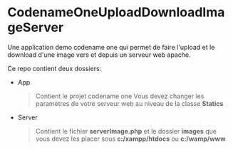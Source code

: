 # CodenameOneUploadDownloadImageServer

Une application demo codename one qui permet de faire l'upload et le download d'une image vers et depuis un serveur web apache.

Ce repo contient deux dossiers:

- App
	> Contient le projet codename one
	> Vous devez changer les paramètres de votre serveur web au niveau de la classe **Statics**

- Server
	> Contient le fichier **serverImage.php** et le dossier **images** que vous devez les placer sous **c:/xampp/htdocs** ou **c:/wamp/www**
